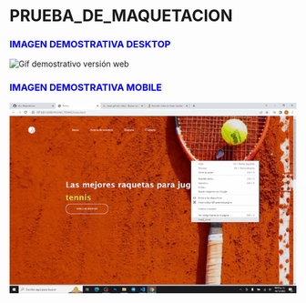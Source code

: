 # PRUEBA_DE_MAQUETACION

<h3 style="color:blue">IMAGEN DEMOSTRATIVA DESKTOP</h3>

<img src="/PAGINA_TENNIS/img/gif2.gif" alt="Gif demostrativo versión web" title="Optional title">

<h3 style="color:blue">IMAGEN DEMOSTRATIVA MOBILE</h3>

<img src="/PAGINA_TENNIS/img/gif1.gif" alt="Gif demostrativo versión web" title="Optional title">
